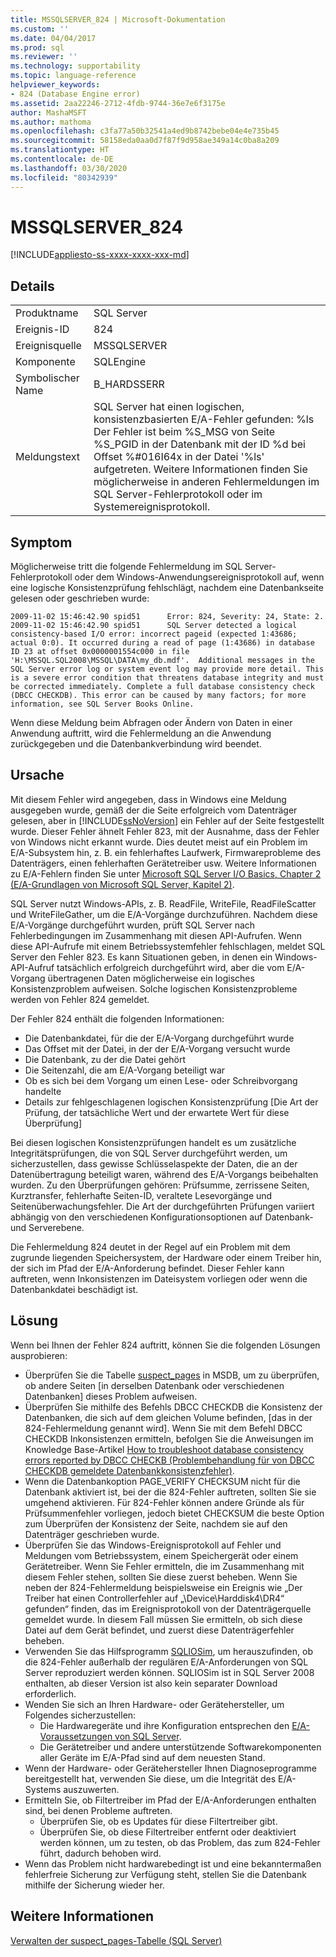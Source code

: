 ```yaml
---
title: MSSQLSERVER_824 | Microsoft-Dokumentation
ms.custom: ''
ms.date: 04/04/2017
ms.prod: sql
ms.reviewer: ''
ms.technology: supportability
ms.topic: language-reference
helpviewer_keywords:
- 824 (Database Engine error)
ms.assetid: 2aa22246-2712-4fdb-9744-36e7e6f3175e
author: MashaMSFT
ms.author: mathoma
ms.openlocfilehash: c3fa77a50b32541a4ed9b8742bebe04e4e735b45
ms.sourcegitcommit: 58158eda0aa0d7f87f9d958ae349a14c0ba8a209
ms.translationtype: HT
ms.contentlocale: de-DE
ms.lasthandoff: 03/30/2020
ms.locfileid: "80342939"
---
```

# <a name="mssqlserver_824"></a>MSSQLSERVER_824
[!INCLUDE[appliesto-ss-xxxx-xxxx-xxx-md](../../includes/appliesto-ss-xxxx-xxxx-xxx-md.md)]
  
## <a name="details"></a>Details  
  
|||  
|-|-|  
|Produktname|SQL Server|  
|Ereignis-ID|824|  
|Ereignisquelle|MSSQLSERVER|  
|Komponente|SQLEngine|  
|Symbolischer Name|B_HARDSSERR|  
|Meldungstext|SQL Server hat einen logischen, konsistenzbasierten E/A-Fehler gefunden: %ls Der Fehler ist beim %S_MSG von Seite %S_PGID in der Datenbank mit der ID %d bei Offset %#016I64x in der Datei '%ls' aufgetreten.  Weitere Informationen finden Sie möglicherweise in anderen Fehlermeldungen im SQL Server-Fehlerprotokoll oder im Systemereignisprotokoll.|  
  
## <a name="symptom"></a>Symptom  


Möglicherweise tritt die folgende Fehlermeldung im SQL Server-Fehlerprotokoll oder dem Windows-Anwendungsereignisprotokoll auf, wenn eine logische Konsistenzprüfung fehlschlägt, nachdem eine Datenbankseite gelesen oder geschrieben wurde:
 
``` 
2009-11-02 15:46:42.90 spid51      Error: 824, Severity: 24, State: 2.
2009-11-02 15:46:42.90 spid51      SQL Server detected a logical consistency-based I/O error: incorrect pageid (expected 1:43686; actual 0:0). It occurred during a read of page (1:43686) in database ID 23 at offset 0x0000001554c000 in file 'H:\MSSQL.SQL2008\MSSQL\DATA\my_db.mdf'.  Additional messages in the SQL Server error log or system event log may provide more detail. This is a severe error condition that threatens database integrity and must be corrected immediately. Complete a full database consistency check (DBCC CHECKDB). This error can be caused by many factors; for more information, see SQL Server Books Online.
```
 
Wenn diese Meldung beim Abfragen oder Ändern von Daten in einer Anwendung auftritt, wird die Fehlermeldung an die Anwendung zurückgegeben und die Datenbankverbindung wird beendet. 
  
## <a name="cause"></a>Ursache
Mit diesem Fehler wird angegeben, dass in Windows eine Meldung ausgegeben wurde, gemäß der die Seite erfolgreich vom Datenträger gelesen, aber in [!INCLUDE[ssNoVersion](../../includes/ssnoversion-md.md)] ein Fehler auf der Seite festgestellt wurde. Dieser Fehler ähnelt Fehler 823, mit der Ausnahme, dass der Fehler von Windows nicht erkannt wurde. Dies deutet meist auf ein Problem im E/A-Subsystem hin, z. B. ein fehlerhaftes Laufwerk, Firmwareprobleme des Datenträgers, einen fehlerhaften Gerätetreiber usw. Weitere Informationen zu E/A-Fehlern finden Sie unter [Microsoft SQL Server I/O Basics, Chapter 2 (E/A-Grundlagen von Microsoft SQL Server, Kapitel 2)](/previous-versions/sql/sql-server-2005/administrator/cc917726(v=technet.10)).  

SQL Server nutzt Windows-APIs, z. B. ReadFile, WriteFile, ReadFileScatter und WriteFileGather, um die E/A-Vorgänge durchzuführen. Nachdem diese E/A-Vorgänge durchgeführt wurden, prüft SQL Server nach Fehlerbedingungen im Zusammenhang mit diesen API-Aufrufen. Wenn diese API-Aufrufe mit einem Betriebssystemfehler fehlschlagen, meldet SQL Server den Fehler 823. Es kann Situationen geben, in denen ein Windows-API-Aufruf tatsächlich erfolgreich durchgeführt wird, aber die vom E/A-Vorgang übertragenen Daten möglicherweise ein logisches Konsistenzproblem aufweisen. Solche logischen Konsistenzprobleme werden von Fehler 824 gemeldet.
 
Der Fehler 824 enthält die folgenden Informationen:

- Die Datenbankdatei, für die der E/A-Vorgang durchgeführt wurde
- Das Offset mit der Datei, in der der E/A-Vorgang versucht wurde
- Die Datenbank, zu der die Datei gehört
- Die Seitenzahl, die am E/A-Vorgang beteiligt war
- Ob es sich bei dem Vorgang um einen Lese- oder Schreibvorgang handelte
- Details zur fehlgeschlagenen logischen Konsistenzprüfung [Die Art der Prüfung, der tatsächliche Wert und der erwartete Wert für diese Überprüfung]
 
Bei diesen logischen Konsistenzprüfungen handelt es um zusätzliche Integritätsprüfungen, die von SQL Server durchgeführt werden, um sicherzustellen, dass gewisse Schlüsselaspekte der Daten, die an der Datenübertragung beteiligt waren, während des E/A-Vorgangs beibehalten wurden. Zu den Überprüfungen gehören: Prüfsumme, zerrissene Seiten, Kurztransfer, fehlerhafte Seiten-ID, veraltete Lesevorgänge und Seitenüberwachungsfehler. Die Art der durchgeführten Prüfungen variiert abhängig von den verschiedenen Konfigurationsoptionen auf Datenbank- und Serverebene. 
 
Die Fehlermeldung 824 deutet in der Regel auf ein Problem mit dem zugrunde liegenden Speichersystem, der Hardware oder einem Treiber hin, der sich im Pfad der E/A-Anforderung befindet. Dieser Fehler kann auftreten, wenn Inkonsistenzen im Dateisystem vorliegen oder wenn die Datenbankdatei beschädigt ist.

## <a name="resolution"></a>Lösung  

Wenn bei Ihnen der Fehler 824 auftritt, können Sie die folgenden Lösungen ausprobieren: 

- Überprüfen Sie die Tabelle [suspect_pages](../backup-restore/manage-the-suspect-pages-table-sql-server.md) in MSDB, um zu überprüfen, ob andere Seiten [in derselben Datenbank oder verschiedenen Datenbanken] dieses Problem aufweisen.
- Überprüfen Sie mithilfe des Befehls DBCC CHECKDB die Konsistenz der Datenbanken, die sich auf dem gleichen Volume befinden, [das in der 824-Fehlermeldung genannt wird]. Wenn Sie mit dem Befehl DBCC CHECKDB Inkonsistenzen ermitteln, befolgen Sie die Anweisungen im Knowledge Base-Artikel [How to troubleshoot database consistency errors reported by DBCC CHECKB (Problembehandlung für von DBCC CHECKDB gemeldete Datenbankkonsistenzfehler)](https://support.microsoft.com/help/2015748/how-to-troubleshoot-database-consistency-errors-reported-by-dbcc-check).
- Wenn die Datenbankoption PAGE_VERIFY CHECKSUM nicht für die Datenbank aktiviert ist, bei der die 824-Fehler auftreten, sollten Sie sie umgehend aktivieren. Für 824-Fehler können andere Gründe als für Prüfsummenfehler vorliegen, jedoch bietet CHECKSUM die beste Option zum Überprüfen der Konsistenz der Seite, nachdem sie auf den Datenträger geschrieben wurde.
- Überprüfen Sie das Windows-Ereignisprotokoll auf Fehler und Meldungen vom Betriebssystem, einem Speichergerät oder einem Gerätetreiber. Wenn Sie Fehler ermitteln, die im Zusammenhang mit diesem Fehler stehen, sollten Sie diese zuerst beheben. Wenn Sie neben der 824-Fehlermeldung beispielsweise ein Ereignis wie „Der Treiber hat einen Controllerfehler auf „\Device\Harddisk4\DR4“ gefunden“ finden, das im Ereignisprotokoll von der Datenträgerquelle gemeldet wurde. In diesem Fall müssen Sie ermitteln, ob sich diese Datei auf dem Gerät befindet, und zuerst diese Datenträgerfehler beheben.
- Verwenden Sie das Hilfsprogramm [SQLIOSim](https://support.microsoft.com/help/231619/how-to-use-the-sqliosim-utility-to-simulate-sql-server-activity-on-a-d), um herauszufinden, ob die 824-Fehler außerhalb der regulären E/A-Anforderungen von SQL Server reproduziert werden können. SQLIOSim ist in SQL Server 2008 enthalten, ab dieser Version ist also kein separater Download erforderlich.
- Wenden Sie sich an Ihren Hardware- oder Gerätehersteller, um Folgendes sicherzustellen:
   - Die Hardwaregeräte und ihre Konfiguration entsprechen den [E/A-Voraussetzungen von SQL Server](https://support.microsoft.com/help/967576/microsoft-sql-server-database-engine-input-output-requirements).
   - Die Gerätetreiber und andere unterstützende Softwarekomponenten aller Geräte im E/A-Pfad sind auf dem neuesten Stand.
- Wenn der Hardware- oder Gerätehersteller Ihnen Diagnoseprogramme bereitgestellt hat, verwenden Sie diese, um die Integrität des E/A-Systems auszuwerten.
- Ermitteln Sie, ob Filtertreiber im Pfad der E/A-Anforderungen enthalten sind, bei denen Probleme auftreten.
   - Überprüfen Sie, ob es Updates für diese Filtertreiber gibt.
   - Überprüfen Sie, ob diese Filtertreiber entfernt oder deaktiviert werden können, um zu testen, ob das Problem, das zum 824-Fehler führt, dadurch behoben wird.
- Wenn das Problem nicht hardwarebedingt ist und eine bekanntermaßen fehlerfreie Sicherung zur Verfügung steht, stellen Sie die Datenbank mithilfe der Sicherung wieder her.  

## <a name="see-also"></a>Weitere Informationen  
[Verwalten der suspect_pages-Tabelle &#40;SQL Server&#41;](~/relational-databases/backup-restore/manage-the-suspect-pages-table-sql-server.md)  
  
